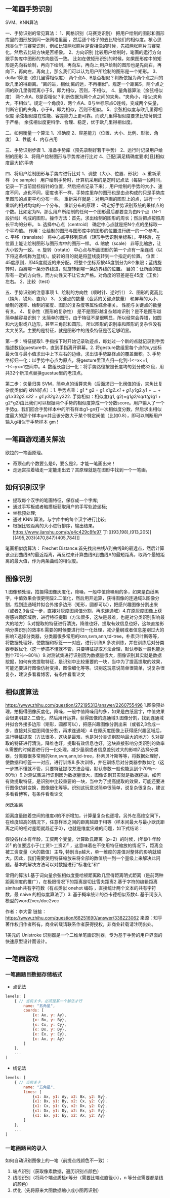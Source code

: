 ## 一笔画手势识别

SVM、KNN算法



一、手势识别的常见算法：
1、网格识别（马赛克识别）
    把用户绘制的图形和图形库里的图形放到同一张网格里面 ，然后逐个格子的去比较他们的相似度。核心思想类似于马赛克识别，例如比较两张照片是否相像的时候，先把两张照片马赛克化，然后去比较方块是否相像。
2、方向识别
     比较用户绘制时，笔画的运行方向跟手势库中图形的方向是否一致。 比如在做矩形识别的时候，如果图形库中的矩形是先向右绘制，再向下绘制，再向左，再向上;用户绘制的图形也是先向右，再向下，再向左，再向上，那么我们可以认为用户所绘制的图形是一个矩形。
3、dollar1算法（欧几里得相似度）
     两个点A、B是否相似？判断依据为两个点之间的欧几里的得距离。“离的进，相似;离的远，不再相似”。规定一个距离S，两个点之间的欧几里得距离小于S，即为相似，否则，不相似。
4、量角器算法（余弦相似度）
     两个点A、B是否相似？判断依据为两个点之间的夹角。“夹角小，相似;夹角大，不相似”。规定一个角度θ，两个点A、B与坐标原点O连线，变成两个矢量，判断它们的夹角，小于θ，即为相似，否则不相似。
5、余弦相似度与欧几里得相似度
     余弦相似度在性能、容差能力上更可靠。而欧几里得相似度要求比较苛刻过于严格。
     余弦相似度更科学、合理、稳定，优于欧几里得相似度。


二、如何衡量一个算法
1、准确度
2、容差能力（位置、大小、比例、形状、角度）
3、性能
4、内存占用

三、手势识别步骤
1、准备手势库（预先录制好若干手势）
2、运行时记录用户绘制的图形
3、将用户绘制图形与手势库进行比对
4、匹配[满足精确度要求]且[相似度最大]的手势

四、将用户绘制图形与手势库进行比对
1、调整（大小、位置、形状）
a. 重新采样（re sample）
用户绘制手势时，计算机采用的是定时记点法（每隔一段时间，记录一下当前鼠标指针的位置，然后把点记录下来），用户绘制的手势的大小、速度不同，点也不同，密度也不一样，手势库里存的图形也是由点构成的只是手势库里图形的点更平均分布一些。
重新采样就是：对用户画的图形上的点，进行一个重新的相对均匀的一个分布。
重新分布的原理：
·确定好手势识别系统的采样点的个数。比如定为N，那么用户所绘制的任何一个图形最后都要变为由N个点（N-1段折线）构成的图形。操作方法：首先，求出绘制的图形的周长；然后把点按照周长平均的分布。
b. 选择中心点（centroid）
确定中心点就是把N个点的坐标取一个平均值。
作用：让绘制的图形与图形库中的图形的位置进行统一的一个参考。
c. 平移（translate）
    将中心点平移到原点（矩形手势识别坐标系）。平移后，在位置上能让绘制图形与图形库中的图形一样。
d. 缩放（scale）
    非等比缩放，让大小较为一致。
e. 旋转（rotate）
中心点与所画图形的第一个点有一条连线（以下将这条线称为蓝线）。旋转的目的就是将蓝线旋转到一个指定的位置。
位置：45度原则，即45度就近的来分配。将整个坐标系按45度划分为8个象限；蓝线旋转时，距离哪一条分界线进，就旋转到哪一条边界线的位置。
目的：让所画的图形有一定的方向性，而方向性又不让它太严格。对角度的容差是在45度（正负）左右。
2、比较（test）

五、手势识别的注意事项
1、绘制的方向性（顺时针、逆时针）
2、图形的宽高比（钝角、锐角、直角）
3、关键点的数量（合适的关键点数量）
      和屏幕的大小、绘制的速率、绘制的密度、图形的复杂度等属性综合相关。
		  性能与关键点的数量有关。
4、复杂性（图形的复杂性）
		  是不是图形越复杂越难识别？是不是图形越简单越容易识别？
		  太简单的图形，由于特征不是很明显，所以经常会弄错，如圆和六边形或八边形，甚至三角形和圆形。
		  所以图形的识别率和图形的复杂性没有太大关系。主要的是特征，就是图形中的线条特征是否足够明显。





第一步：特征提取1. 手指按下时开始记录轨迹点，每划过一个新的点就记录到手势描述数组guesture中，直到手指离开屏幕。2. 将gesture数组里每个点的x,y坐标最大值与最小值求出中上下左右的边缘，求出该手势路径点的覆盖面积。3. 手势坐标归一化：以手势中心点为原点，将gesture里顶点归一化到-1<=x<=1, -1<=y<=1空间中。4. 数组长度归一化：将手势路径按照长度均匀划分成32段，用共32个新顶点替换guestue里的老顶点。

第二步：矢量归类 SVM，简单点的话算夹角（后面求归一化阀值的话，夹角比复杂度类似的 kNN好点）：1. 手势点乘：g1 * g2 = g1.x1*g2.x1 + g1.y1*g2.y1 + … + g1.x32*g2.x32 + g1.y32*g2.y322. 手势相似：相似度(g1, g2)=g1*g2/sqrt(g1*g1 + g2*g2)由此我们可以根据两个手势的相似度算成一个分数score。用户输入了一个手势g，我们回合手势样本中的所有样本g1-gn打一次相似度分数，然后求出相似度最大的那个样本gm并且该分数大于某个特定阀值（比如0.8），即可以判断用户输入g相似于手势样本 gm !



## 一笔画游戏通关解法
欧拉的一笔画原理。

- 奇顶点的个数要么是0，要么是2，才能一笔画出来！
- 走迷宫扶着墙走一定能走出去？其原理就是在图形中找到一个一笔画，

## 如何识别汉字
- 提取每个汉字的笔画特征，保存成一个字库;
- 通过手写板或者触摸板获取用户的手写轨迹坐标;
- 坐标预处理;
- 通过 KNN 算法，与字库中的每个汉字进行比较;
- 根据比较距离的大小进行排序，输出结果。
https://www.jianshu.com/p/e4c429c8fe97
丁:[[(93,198),(913,205)][(495,203)(470,847)(405,784)]]

笔画相似度算法：
Frechet Distance:首先找出曲线A到曲线B的最远点，然后计算该点到曲线B的最近距离，再反过来计算曲线B到曲线A的最短距离，取两个最短距离的最大值，作为两条曲线的相似度。




## 图像识别
1.图像预处理，拍摄得图像灰度化，降噪，一般中值降噪用的多，如果是白纸黑字，中值效果会很更明显2.二值化，然后用开运算，获得图像的连通域3.图像分割，找到连通域并拟合外接多边形（矩形，圆都可以），把感兴趣图像分割出来（或者2,3合成一步，直接对灰度图阈值分割，再求连通域）4.在原灰度图像上获得感兴趣区域后，进行特征提取（方法很多，这块是最难，也是对分类识别影响最大的地方）5.对提取的特征进行清洗，降维也好，提取有效信息也好，这块直接影响分类识别的效率6.需要的时候要进行归一化处理，减少量纲或者信息差别过大的影响7.选择分类器，分类器很多常用的knn,svm,ann,td-tree，朴素贝叶斯等等，将数据处理好，使数据和标签一一对应，进行训练8.多次训练，并在训练后对分类器参数优化（这一步搞不懂就不管，只要特征提取方法合理，默认参数一般也能达到个70％～80％）9.对测试集进行识别因为数据量很大，图像识别其实就是数据挖掘，如何有效提取特征，是识别中比较重要的一块，当中为了提高提取的效果，可能还要进行图像仿射变换，图像细化等等。识别这玩意说简单很简单，说复杂很复杂，建议多看看博客，有条件看看论文


## 相似度算法
https://www.zhihu.com/question/272195313/answer/2260755496
1.图像预处理，拍摄得图像灰度化，降噪，一般中值降噪用的多，如果是白纸黑字，中值效果会很更明显2.二值化，然后用开运算，获得图像的连通域3.图像分割，找到连通域并拟合外接多边形（矩形，圆都可以），把感兴趣图像分割出来（或者2,3合成一步，直接对灰度图阈值分割，再求连通域）4.在原灰度图像上获得感兴趣区域后，进行特征提取（方法很多，这块是最难，也是对分类识别影响最大的地方）5.对提取的特征进行清洗，降维也好，提取有效信息也好，这块直接影响分类识别的效率6.需要的时候要进行归一化处理，减少量纲或者信息差别过大的影响7.选择分类器，分类器很多常用的knn,svm,ann,td-tree，朴素贝叶斯等等，将数据处理好，使数据和标签一一对应，进行训练8.多次训练，并在训练后对分类器参数优化（这一步搞不懂就不管，只要特征提取方法合理，默认参数一般也能达到个70％～80％）9.对测试集进行识别因为数据量很大，图像识别其实就是数据挖掘，如何有效提取特征，是识别中比较重要的一块，当中为了提高提取的效果，可能还要进行图像仿射变换，图像细化等等。识别这玩意说简单很简单，说复杂很复杂，建议多看看博客，有条件看看论文

闵氏距离

距离度量随着空间的维度d的不断增加，计算量复杂也逐增，另外在高维空间下，在维度越高的情况下，任意样本之间的距离越趋于相等（样本间最大与最小欧氏距离之间的相对差距就趋近于0），也就是维度灾难的问题，如下式结论：

假设各样本有年龄，工资两个变量，计算欧氏距离（p=2）的时候，(年龄1-年龄2)² 的值要远小于(工资1-工资2)² ，这意味着在不使用特征缩放的情况下，距离会被工资变量（大的数值）主导, 特别当p越大，单一维度的差值对整体的影响就越大。因此，我们需要使用特征缩放来将全部的数值统一到一个量级上来解决此问题。基本的解决方法可以对数据进行“标准化”和“



常用的算法1.基于词向量余弦相似度曼哈顿距离欧几里得距离明式距离（是前两种距离测度的推广），在极限情况下的距离是切比雪夫距离2.基于字符的编辑距离simhash共有字符数（有点类似 onehot 编码 ，直接统计两个文本的共有字符数，最 naive 的相似度算法了）3.  基于概率统计的杰卡德相似系数4.  基于词嵌入模型的word2vec/doc2vec

作者：李大雷
链接：https://www.zhihu.com/question/68251690/answer/338223062
来源：知乎
著作权归作者所有。商业转载请联系作者获得授权，非商业转载请注明出处。


1美元的 Unistroke 识别器是一个二维单笔画识别器，专为基于手势的用户界面的快速原型设计而设计。


## 一笔画游戏

### 一笔画题目数据存储格式
- 点记法
```js
levels: [
    { // 当前关卡，必须是某一个解法才行
        name: "五角星", 
        coords: [
            {x: Ax, y: Ay}, 
            {x: Bx, y: By}, 
            {x: Cx, y: Cy}, 
            {x: Dx, y: Dy}, 
            {x: Ex, y: Ey}, 
            {x: Ax, y: Ay}
        ]
    },
    ...
]
```
- 线记法
```js
levels: [
    { // 当前关卡
        name: "五角星", 
        lines: [
            {x1: Ax, y1: Ay, x2: Bx, y2: By}, 
            {x1: Bx, y1: By, x2: Cx, y2: Cy}, 
            {x1: Cx, y1: Cy, x2: Dx, y2: Dy}, 
            {x1: Dx, y1: Dy, x2: Ex, y2: Ey}, 
            {x1: Ex, y1: Ey, x2: Ax, y2: Ay} 
        ]
    },
    ...
]
```

### 一笔画题目的录入
如何自动识别图像上的一笔（前提点线颜色不一致）：
1. 端点识别（获取像素数据，遍历识别点颜色）
2. 线段识别（将两个端点质检n等分（需要比端点直径小），n 等分点需要都是线的颜色）
3. 优化（先将原来大图数据缩小成小图再识别）